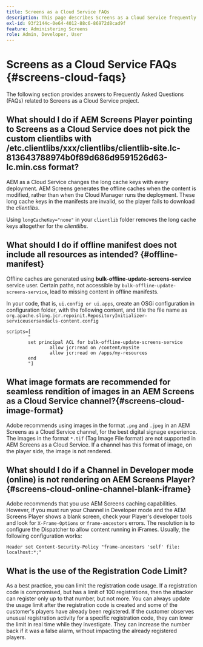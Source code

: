 ```yaml
---
title: Screens as a Cloud Service FAQs
description: This page describes Screens as a Cloud Service frequently asked questions.
exl-id: 93f2144c-0e64-4012-88c6-86972d8cad9f
feature: Administering Screens
role: Admin, Developer, User
---
```

# Screens as a Cloud Service FAQs {#screens-cloud-faqs}

The following section provides answers to Frequently Asked Questions (FAQs) related to Screens as a Cloud Service project.

## What should I do if AEM Screens Player pointing to Screens as a Cloud Service does not pick the custom clientlibs with /etc.clientlibs/xxx/clientlibs/clientlib-site.lc-813643788974b0f89d686d9591526d63-lc.min.css format?

AEM as a Cloud Service changes the long cache keys with every deployment. AEM Screens generates the offline caches when the content is modified, rather than when the Cloud Manager runs the deployment. These long cache keys in the manifests are invalid, so the player fails to download the *clientlibs*. 

Using `longCacheKey="none"` in your `clientlib` folder removes the long cache keys altogether for the *clientlibs*.


## What should I do if offline manifest does not include all resources as intended? {#offline-manifest}

Offline caches are generated using **bulk-offline-update-screens-service** service user. Certain paths, not accessible by `bulk-offline-update-screens-service`, lead to missing content in offline manifests. 

In your code, that is, `ui.config or ui.apps`, create an OSGi configuration in configuration folder, with the following content, and title the file name as `org.apache.sling.jcr.repoinit.RepositoryInitializer-serviceusersandacls-content.config`

```
scripts=[
        "
        set principal ACL for bulk-offline-update-screens-service
                allow jcr:read on /content/mysite
                allow jcr:read on /apps/my-resources
        end
        "] 
```

## What image formats are recommended for seamless rendition of images in an AEM Screens as a Cloud Service channel?{#screens-cloud-image-format}

Adobe recommends using images in the format `.png` and `.jpeg` in an AEM Screens as a Cloud Service channel, for the best digital signage experience.
The images in the format `*.tif` (Tag Image File format) are not supported in AEM Screens as a Cloud Service. If a channel has this format of image, on the player side, the image is not rendered.

## What should I do if a Channel in Developer mode (online) is not rendering on AEM Screens Player?{#screens-cloud-online-channel-blank-iframe}

Adobe recommends that you use AEM Screens caching capabilities. However, if you must run your Channel in Developer mode and the AEM Screens Player shows a blank screen, check your Player's developer tools and look for `X-Frame-Options` or `frame-ancestors` errors. The resolution is to configure the Dispatcher to allow content running in iFrames. Usually, the following configuration works:

```
Header set Content-Security-Policy "frame-ancestors 'self' file: localhost:*;"
```

## What is the use of the Registration Code Limit?

As a best practice, you can limit the registration code usage. If a registration code is compromised, but has a limit of 100 registrations, then the attacker can register only up to that number, but not more. You can always update the usage limit after the registration code is created and some of the customer's players have already been registered. If the customer observes unusual registration activity for a specific registration code, they can lower the limit in real time while they investigate. They can increase the number back if it was a false alarm, without impacting the already registered players.
